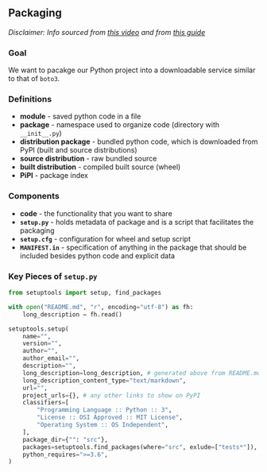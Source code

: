 ## Packaging

*Disclaimer: Info sourced from [this video](https://www.youtube.com/watch?v=4fzAMdLKC5k) and from [this guide](https://packaging.python.org/tutorials/packaging-projects/)*

### Goal
We want to pacakge our Python project into a downloadable service similar to that of `boto3`.

### Definitions
* **module** - saved python code in a file
* **package** - namespace used to organize code (directory with `__init__.py`)
* **distribution package** - bundled python code, which is downloaded from PyPI (built and source distributions)
* **source distribution** - raw bundled source
* **built distribution** - compiled built source (wheel)
* **PiPI** - package index

### Components
* **code** - the functionality that you want to share
* **`setup.py`** - holds metadata of package and is a script that facilitates the packaging
* **`setup.cfg`** - configuration for wheel and setup script
* **`MANIFEST.in`** - specification of anything in the package that should be included besides python code and explicit data

### Key Pieces of `setup.py`
```python
from setuptools import setup, find_packages

with open("README.md", "r", encoding="utf-8") as fh:
    long_description = fh.read()

setuptools.setup(
    name="",
    version="",
    author="",
    author_email="",
    description="",
    long_description=long_description, # generated above from README.md and shown on PyPI
    long_description_content_type="text/markdown",
    url="",
    project_urls={}, # any other links to show on PyPI
    classifiers=[
        "Programming Language :: Python :: 3",
        "License :: OSI Approved :: MIT License",
        "Operating System :: OS Independent",
    ],
    package_dir={"": "src"},
    packages=setuptools.find_packages(where="src", exlude=["tests*"]), # finds all Python packages to include
    python_requires=">=3.6",
)
```